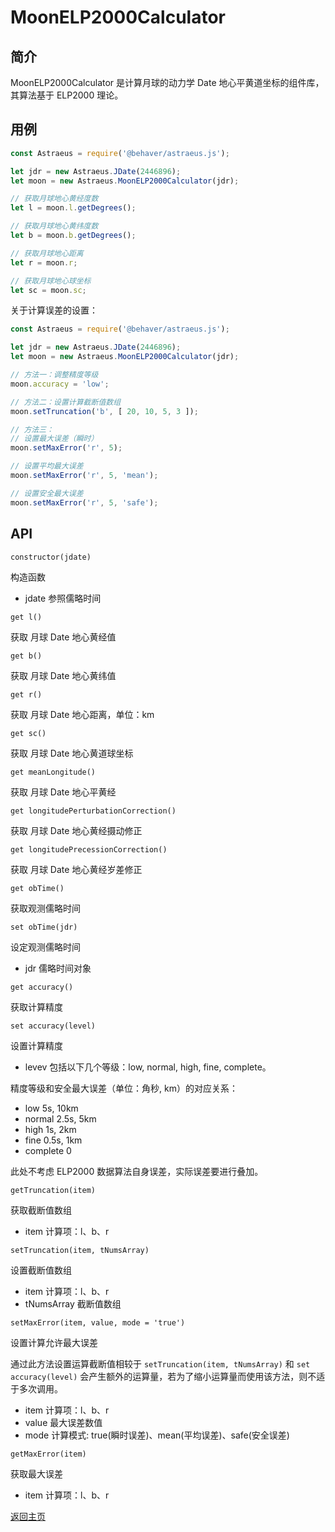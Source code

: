 # MoonELP2000Calculator

## 简介

MoonELP2000Calculator 是计算月球的动力学 Date 地心平黄道坐标的组件库，其算法基于 ELP2000 理论。

## 用例

```js
const Astraeus = require('@behaver/astraeus.js');

let jdr = new Astraeus.JDate(2446896);
let moon = new Astraeus.MoonELP2000Calculator(jdr);

// 获取月球地心黄经度数
let l = moon.l.getDegrees();

// 获取月球地心黄纬度数
let b = moon.b.getDegrees();

// 获取月球地心距离
let r = moon.r;

// 获取月球地心球坐标
let sc = moon.sc;
```

关于计算误差的设置：

```js
const Astraeus = require('@behaver/astraeus.js');

let jdr = new Astraeus.JDate(2446896);
let moon = new Astraeus.MoonELP2000Calculator(jdr);

// 方法一：调整精度等级
moon.accuracy = 'low';

// 方法二：设置计算截断值数组
moon.setTruncation('b', [ 20, 10, 5, 3 ]);

// 方法三：
// 设置最大误差（瞬时）
moon.setMaxError('r', 5);

// 设置平均最大误差
moon.setMaxError('r', 5, 'mean');

// 设置安全最大误差
moon.setMaxError('r', 5, 'safe');
```

## API

`constructor(jdate)`

构造函数

* jdate 参照儒略时间

`get l()`

获取 月球 Date 地心黄经值

`get b()`

获取 月球 Date 地心黄纬值

`get r()`

获取 月球 Date 地心距离，单位：km

`get sc()`

获取 月球 Date 地心黄道球坐标

`get meanLongitude()`

获取 月球 Date 地心平黄经

`get longitudePerturbationCorrection()`

获取 月球 Date 地心黄经摄动修正

`get longitudePrecessionCorrection()`

获取 月球 Date 地心黄经岁差修正

`get obTime()`

获取观测儒略时间

`set obTime(jdr)`

设定观测儒略时间

* jdr 儒略时间对象

`get accuracy()`

获取计算精度

`set accuracy(level)`

设置计算精度

* levev 包括以下几个等级：low, normal, high, fine, complete。

精度等级和安全最大误差（单位：角秒, km）的对应关系：

* low      5s, 10km 
* normal   2.5s, 5km
* high     1s, 2km
* fine     0.5s, 1km
* complete 0

此处不考虑 ELP2000 数据算法自身误差，实际误差要进行叠加。

`getTruncation(item)`

获取截断值数组

* item 计算项：l、b、r

`setTruncation(item, tNumsArray)`

设置截断值数组

* item 计算项：l、b、r
* tNumsArray 截断值数组

`setMaxError(item, value, mode = 'true')`

设置计算允许最大误差

通过此方法设置运算截断值相较于 `setTruncation(item, tNumsArray)` 和 `set accuracy(level)` 会产生额外的运算量，若为了缩小运算量而使用该方法，则不适于多次调用。

* item 计算项：l、b、r
* value 最大误差数值
* mode 计算模式: true(瞬时误差)、mean(平均误差)、safe(安全误差)

`getMaxError(item)`

获取最大误差

* item 计算项：l、b、r

[返回主页](../../readme.md)
